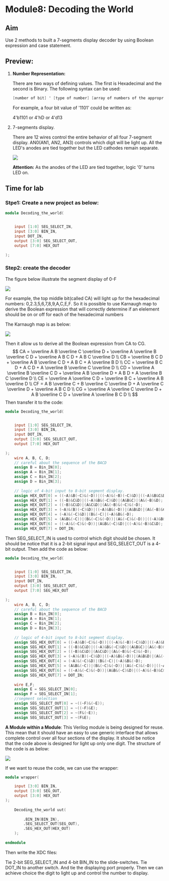 # Module8: Decoding the World

## Aim 

Use 2 methods to built a 7-segments display decoder by using Boolean expression and case statement.

## Preview:

1. **Number Representation:**

   There are two ways of defining values. The first is Hexadecimal and the second is Binary. The following syntax can be used:

   ```verilog
   [number of bit] ' [type of number] [array of numbers of the appropriate type]
   ```

   For example, a four bit value of '1101' could be written as:

   4'b1101 or 4'hD or 4'd13

2. 7-segments display.

   There are 12 wires control the entire behavior of all four 7-segment display. AN0(AN1, AN2, AN3) controls which digit will be light up. All the LED's anodes are tied together but the LED cathodes remain separate.

   ![](https://github.com/taleman1997/Digital_lab_3/blob/master/Review_digit_lab_/graph/14.png)

   **Attention:** As the anodes of the LED are tied together, logic '0' turns LED on.



## Time for lab

### Stpe1: Create a new project as below:

```verilog
module Decoding_the_world(


    input [1:0] SEG_SELECT_IN,
    input [3:0] BIN_IN,
    input DOT_IN,
    output [3:0] SEG_SELECT_OUT,
    output [7:0] HEX_OUT
     
);
```

### Step2: create the decoder

The figure below illustrate the segment display of 0-F

![](https://github.com/taleman1997/Digital_lab_3/blob/master/Review_digit_lab_/graph/15.png)

For example, the top middle bit(called CA) will light up for the hexadecimal numbers: 0,2.3,5,6,7,8,9,A,C,E,F. So it is possible to use Karnaugh map to derive the Boolean expression that will correctly determine if an elelement should be on or off for each of the hexadecimal numbers

The Karnaugh map is as below:

![](https://github.com/taleman1997/Digital_lab_3/blob/master/Review_digit_lab_/graph/16.png)

Then it allow us to derive all the Boolean expression from CA to CG.
$$
CA = \overline A  B \overline C \overline D + \overline A \overline B \overline C  D + \overline A  B  C  D +  A  B  C \overline D \\
CB = \overline B C D + \overline A B \overline C D + A B C + A \overline B  D \\
CC = \overline B C D + A C D + A \overline B \overline C \overline D \\
CD = \overline A \overline B \overline C D + \overline A B \overline D + A B D + A \overline B C \overline D \\
CE = \overline A \overline C D + \overline B C  + \overline A B \overline D \\
CF =  A  B \overline C  +  B \overline C \overline D +  A \overline C \overline D + \overline A  B  C  D \\
CG = \overline A \overline C \overline D + A B \overline C D + \overline A \overline B C D \\
$$
Then transfer it to the code:

```verilog
module Decoding_the_world(


    input [1:0] SEG_SELECT_IN,
    input [3:0] BIN_IN,
    input DOT_IN,
    output [3:0] SEG_SELECT_OUT,
    output [7:0] HEX_OUT
     
);
    wire A, B, C, D;
    // careful about the sequence of the BACD
    assign B = Bin_IN[0];
    assign A = Bin_IN[1];
    assign C = Bin_IN[2];
    assign D = Bin_IN[3];
    
    // logic of 4-bit input to 8-bit segment display.
    assign HEX_OUT[0] = ((~A)&B(~C)&(~D))|((~A)&(~B)(~C)&D)|((~A)&B&C&D)|(A&B&C(~D));
    assign HEX_OUT[1] = ((~B)&C&D)|((~A)&B&(~C)&D)|(A&B&C)|(A&(~B)&D);
    assign HEX_OUT[2] = ((~B)&C&D)|(A&C&D)|(A&(~B)&(~C)&(~D);
    assign HEX_OUT[3] = (~A)&(B)(~C)&D)|((~A)&B&(~D))|(A&B&D)|(A&(~B)&C(~D);
    assign HEX_OUT[4] = (~A)&(~C)&D)|(B&(~C)|(~A)&B&(~D);
    assign HEX_OUT[5] = (A&B&(~C))|(B&(~C)&(~D))|(A&(~C)&(~D))|((~A)&B&C&D);
    assign HEX_OUT[6] = ((~A)&(~C)&(~D))|(A&B&(~C)&D)|((~A)&(~B)&C&D);
    assign HEX_OUT[7] = DOT_IN;
```

Then SEG_SELECT_IN is used to control which digit should be chosen. It should be notice that it is a 2-bit signal input and SEG_SELECT_OUT is a 4-bit output. Then add the code as below:

```verilog
module Decoding_the_world(


    input [1:0] SEG_SELECT_IN,
    input [3:0] BIN_IN,
    input DOT_IN,
    output [3:0] SEG_SELECT_OUT,
    output [7:0] SEG_HEX_OUT
     
);
    wire A, B, C, D;
    // careful about the sequence of the BACD
    assign B = Bin_IN[0];
    assign A = Bin_IN[1];
    assign C = Bin_IN[2];
    assign D = Bin_IN[3];
    
    // logic of 4-bit input to 8-bit segment display.
    assign SEG_HEX_OUT[0] = ((~A)&B(~C)&(~D))|((~A)&(~B)(~C)&D)|((~A)&B&C&D)|(A&B&C(~D));
    assign SEG_HEX_OUT[1] = ((~B)&C&D)|((~A)&B&(~C)&D)|(A&B&C)|(A&(~B)&D);
    assign SEG_HEX_OUT[2] = ((~B)&C&D)|(A&C&D)|(A&(~B)&(~C)&(~D);
    assign SEG_HEX_OUT[3] = (~A)&(B)(~C)&D)|((~A)&B&(~D))|(A&B&D)|(A&(~B)&C(~D);
    assign SEG_HEX_OUT[4] = (~A)&(~C)&D)|(B&(~C)|(~A)&B&(~D);
    assign SEG_HEX_OUT[5] = (A&B&(~C))|(B&(~C)&(~D))|(A&(~C)&(~D))|((~A)&B&C&D);
    assign SEG_HEX_OUT[6] = ((~A)&(~C)&(~D))|(A&B&(~C)&D)|((~A)&(~B)&C&D);
    assign SEG_HEX_OUT[7] = DOT_IN;
    
    wire E,F;
    assign E = SEG_SELECT_IN[0];
    assign F = SEG_SELECT_IN[1];
    //segment selection
    assign SEG_SELECT_OUT[0] = ~((~F)&(~E));
    assign SEG_SELECT_OUT[1] = ~((~F)&E);
    assign SEG_SELECT_OUT[2] = ~(F&(~E));
    assign SEG_SELECT_OUT[3] = ~(F&E);
```

**A Module within a Module**: This Verilog module is being designed for reuse. This mean that it should have an easy to use generic interface that allows complete control over all four sections of the display. It should be notice that the code above is designed for light up only one digit. The  structure of the code is as below:

![](https://github.com/taleman1997/Digital_lab_3/blob/master/Review_digit_lab_/graph/17.png)

If we want to reuse the code, we can use the wrapper:

```verilog
module wrapper(

    input [3:0] BIN_IN,
    output [3:0] SEG_OUT,
    output [3:0] HEX_OUT
);
    
    Decoding_the_world uut(
    
        .BIN_IN(BIN_IN),
        .SEG_SELECT_OUT(SEG_OUT),
        .SEG_HEX_OUT(HEX_OUT)
    );
    
endmodule
```

Then write the XDC files:

Tie 2-bit SEG_SELECT_IN and 4-bit BIN_IN to the slide-switches. Tie DOT_IN to another switch. And tie the displaying port properly. Then we can achieve choice the digit to light up and control the number to display.
